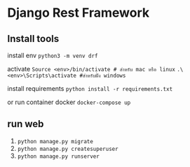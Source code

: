 # Django Rest Framework

## Install tools
install env
`python3 -m venv drf`

activate
`Source <env>/bin/activate # สำหรับ mac หรือ linux`
`.\<env>\Scripts\activate #สำหรับฝั่ง windows`

install requirements
`python install -r requirements.txt`

or run container docker
`docker-compose up`

## run web
1. `python manage.py migrate`
2. `python manage.py createsuperuser`
3. `python manage.py runserver`

